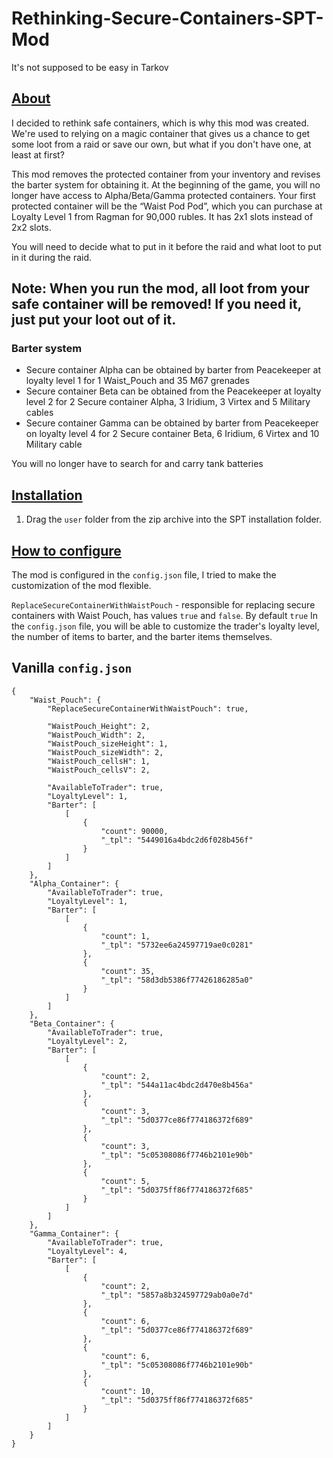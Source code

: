 # Rethinking-Secure-Containers-SPT-Mod
It's not supposed to be easy in Tarkov

## [About](#about)

I decided to rethink safe containers, which is why this mod was created. We're used to relying on a magic container that gives us a chance to get some loot from a raid or save our own, but what if you don't have one, at least at first? 

This mod removes the protected container from your inventory and revises the barter system for obtaining it. At the beginning of the game, you will no longer have access to Alpha/Beta/Gamma protected containers. Your first protected container will be the “Waist Pod Pod”, which you can purchase at Loyalty Level 1 from Ragman for 90,000 rubles. It has 2x1 slots instead of 2x2 slots. 

You will need to decide what to put in it before the raid and what loot to put in it during the raid.

## Note: When you run the mod, all loot from your safe container will be removed! If you need it, just put your loot out of it.

### Barter system

- Secure container Alpha can be obtained by barter from Peacekeeper at loyalty level 1 for 1 Waist_Pouch and 35 M67 grenades
- Secure container Beta can be obtained from the Peacekeeper at loyalty level 2 for 2 Secure container Alpha, 3 Iridium, 3 Virtex and 5 Military cables
- Secure container Gamma can be obtained by barter from Peacekeeper on loyalty level 4 for 2 Secure container Beta, 6 Iridium, 6 Virtex and 10 Military cable

You will no longer have to search for and carry tank batteries

## [Installation](#installation)

1. Drag the `user` folder from the zip archive into the SPT installation folder.


## [How to configure](#how-to-configure)
The mod is configured in the `config.json` file, I tried to make the customization of the mod flexible.

`ReplaceSecureContainerWithWaistPouch` - responsible for replacing secure containers with Waist Pouch, has values `true` and `false`. By default `true`
In the `config.json` file, you will be able to customize the trader's loyalty level, the number of items to barter, and the barter items themselves.

## Vanilla `config.json`


```json{
{
    "Waist_Pouch": {
        "ReplaceSecureContainerWithWaistPouch": true,

        "WaistPouch_Height": 2,
        "WaistPouch_Width": 2,
        "WaistPouch_sizeHeight": 1,
        "WaistPouch_sizeWidth": 2,
        "WaistPouch_cellsH": 1,
        "WaistPouch_cellsV": 2,

        "AvailableToTrader": true,
        "LoyaltyLevel": 1,
        "Barter": [
            [
                {
                    "count": 90000,
                    "_tpl": "5449016a4bdc2d6f028b456f"
                }
            ]
        ]
    },
    "Alpha_Container": {
        "AvailableToTrader": true,
        "LoyaltyLevel": 1,
        "Barter": [
            [
                {
                    "count": 1,
                    "_tpl": "5732ee6a24597719ae0c0281"
                },
                {
                    "count": 35,
                    "_tpl": "58d3db5386f77426186285a0"
                }
            ]
        ]
    },
    "Beta_Container": {
        "AvailableToTrader": true,
        "LoyaltyLevel": 2,
        "Barter": [
            [
                {
                    "count": 2,
                    "_tpl": "544a11ac4bdc2d470e8b456a"
                },
                {
                    "count": 3,
                    "_tpl": "5d0377ce86f774186372f689"
                },
                {
                    "count": 3,
                    "_tpl": "5c05308086f7746b2101e90b"
                },
                {
                    "count": 5,
                    "_tpl": "5d0375ff86f774186372f685"
                }
            ]
        ]
    },
    "Gamma_Container": {
        "AvailableToTrader": true,
        "LoyaltyLevel": 4,
        "Barter": [
            [
                {
                    "count": 2,
                    "_tpl": "5857a8b324597729ab0a0e7d"
                },
                {
                    "count": 6,
                    "_tpl": "5d0377ce86f774186372f689"
                },
                {
                    "count": 6,
                    "_tpl": "5c05308086f7746b2101e90b"
                },
                {
                    "count": 10,
                    "_tpl": "5d0375ff86f774186372f685"
                }
            ]
        ]
    }    
}
```
